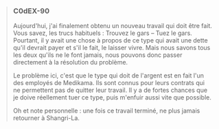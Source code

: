 >### **C0dEX-90**  
>  
>Aujourd'hui, j'ai finalement obtenu un nouveau travail qui doit être fait. Vous savez, les trucs habituels : Trouvez le gars – Tuez le gars. Pourtant, il y avait une chose à propos de ce type qui avait une dette qu'il devrait payer et s'il le fait, le laisser vivre. Mais nous savons tous les deux qu'ils ne le font jamais, nous pouvons donc passer directement à la résolution du problème.
>  
>  
>Le problème ici, c'est que le type qui doit de l'argent est en fait l'un des employés de Medikama. Ils sont connus pour leurs contrats qui ne permettent pas de quitter leur travail. Il y a de fortes chances que je doive réellement tuer ce type, puis m'enfuir aussi vite que possible.
>
> Oh et note personnelle : une fois ce travail terminé, ne plus jamais retourner à Shangri-La.
